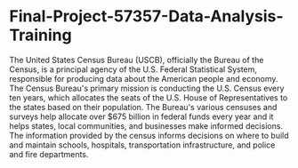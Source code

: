 # Final-Project-57357-Data-Analysis-Training
The United States Census Bureau (USCB), officially the Bureau of the Census, is a principal agency of the U.S. Federal Statistical System, responsible for producing data about the American people and economy. The Census Bureau's primary mission is conducting the U.S. Census every ten years, which allocates the seats of the U.S. House of Representatives to the states based on their population. The Bureau's various censuses and surveys help allocate over $675 billion in federal funds every year and it helps states, local communities, and businesses make informed decisions. The information provided by the census informs decisions on where to build and maintain schools, hospitals, transportation infrastructure, and police and fire departments.
